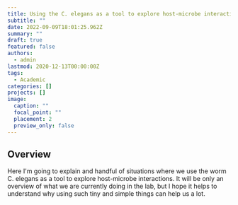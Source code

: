 ```yaml
---
title: Using the C. elegans as a tool to explore host-microbe interactions
subtitle: ""
date: 2022-09-09T18:01:25.962Z
summary: ""
draft: true
featured: false
authors:
  - admin
lastmod: 2020-12-13T00:00:00Z
tags:
  - Academic
categories: []
projects: []
image:
  caption: ""
  focal_point: ""
  placement: 2
  preview_only: false
---
```

## Overview

Here I'm going to explain and handful of situations where we use the worm C. elegans as a tool to explore host-microbe interactions. It will be only an overview of what we are currently doing in the lab, but I hope it helps to understand why using such tiny and simple things can help us a lot.